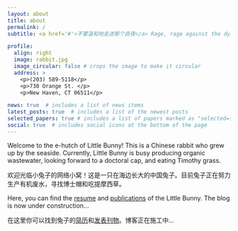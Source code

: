 ```yaml
---
layout: about
title: about
permalink: /
subtitle: <a href='#'>不要温和地走进那个良夜</a> Rage, rage against the dying of the light

profile:
  align: right
  image: rabbit.jpg
  image_circular: false # crops the image to make it circular
  address: >
    <p>(203) 589-5118</p>
    <p>730 Orange St. </p>
    <p>New Haven, CT 06511</p>

news: true  # includes a list of news items
latest_posts: true  # includes a list of the newest posts
selected_papers: true # includes a list of papers marked as "selected={true}"
social: true  # includes social icons at the bottom of the page
---
```


 Welcome to the e-hutch of Little Bunny! This is a Chinese rabbit who grew up by the seaside. Currently, Little Bunny is busy producing organic wastewater, looking forward to a doctoral cap, and eating Timothy grass.

 欢迎光临小兔子的网络小窝！这是一只在海边长大的中国兔子。目前兔子正在努力生产有机废水，寻找博士帽和吃提摩西草。

 Here, you can find the [resume](https://ausar4444.github.io/cv/) and [publications](https://ausar4444.github.io/publications/) of the Little Bunny. The blog is now under construction...

 在这里你可以找到兔子的[简历](https://ausar4444.github.io/cv/)和[发表刊物](https://ausar4444.github.io/publications/)。博客正在施工中...

